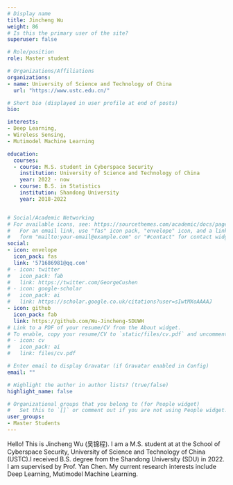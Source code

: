 ```yaml
---
# Display name
title: Jincheng Wu
weight: 86
# Is this the primary user of the site?
superuser: false

# Role/position
role: Master student

# Organizations/Affiliations
organizations:
- name: University of Science and Technology of China
  url: "https://www.ustc.edu.cn/"

# Short bio (displayed in user profile at end of posts)
bio: 

interests:
- Deep Learning,
- Wireless Sensing,
- Mutimodel Machine Learning

education:
  courses:
  - course: M.S. student in Cyberspace Security
    institution: University of Science and Technology of China
    year: 2022 - now
  - course: B.S. in Statistics
    institution: Shandong University
    year: 2018-2022


# Social/Academic Networking
# For available icons, see: https://sourcethemes.com/academic/docs/page-builder/#icons
#   For an email link, use "fas" icon pack, "envelope" icon, and a link in the
#   form "mailto:your-email@example.com" or "#contact" for contact widget.
social:
- icon: envelope
  icon_pack: fas
  link: '571686981@qq.com'
# - icon: twitter
#   icon_pack: fab
#   link: https://twitter.com/GeorgeCushen
# - icon: google-scholar
#   icon_pack: ai
#   link: https://scholar.google.co.uk/citations?user=sIwtMXoAAAAJ
- icon: github
  icon_pack: fab
  link: https://github.com/Wu-Jincheng-SDUWH
# Link to a PDF of your resume/CV from the About widget.
# To enable, copy your resume/CV to `static/files/cv.pdf` and uncomment the lines below.
# - icon: cv
#   icon_pack: ai
#   link: files/cv.pdf

# Enter email to display Gravatar (if Gravatar enabled in Config)
email: ""

# Highlight the author in author lists? (true/false)
highlight_name: false

# Organizational groups that you belong to (for People widget)
#   Set this to `[]` or comment out if you are not using People widget.
user_groups:
- Master Students
---
```


Hello! This is Jincheng Wu (吴锦程). I am a M.S. student at at the School of Cyberspace Security, University of  Science and Technology of China (USTC).I received B.S. degree from the Shandong University (SDU) in 2022. I am supervised by Prof. Yan Chen. My current research interests include Deep Learning, Mutimodel Machine Learning.
